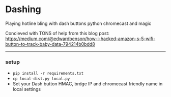 # Dashing

Playing hotline bling with dash buttons python chromecast and magic

Concieved with TONS of help from this blog post: 
https://medium.com/@edwardbenson/how-i-hacked-amazon-s-5-wifi-button-to-track-baby-data-794214b0bdd8

----------

### setup
- ```pip install -r requirements.txt```
- ```cp local-dist.py local.py```
- Set your Dash button HMAC, brdge IP and chromecast friendly name in local settings
